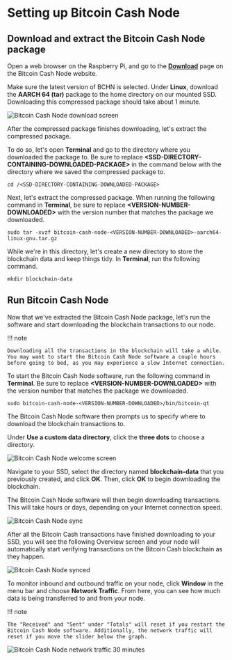 # Setting up Bitcoin Cash Node

## Download and extract the Bitcoin Cash Node package

Open a web browser on the Raspberry Pi, and go to the **[Download](https://bitcoincashnode.org/en/download.html)** page on the Bitcoin Cash Node website.

Make sure the latest version of BCHN is selected. Under **Linux**, download the **AARCH 64 (tar)** package to the home directory on our mounted SSD. Downloading this compressed package should take about 1 minute.

![Bitcoin Cash Node download screen](https://github.com/josh-wong/bitcoin-cash-node-on-raspberry-pi/blob/main/docs/assets/screenshots/bitcoin_cash_node_download.png?raw=true)

After the compressed package finishes downloading, let's extract the compressed package. 

To do so, let's open **Terminal** and go to the directory where you downloaded the package to. Be sure to replace **<SSD-DIRECTORY-CONTAINING-DOWNLOADED-PACKAGE\>** in the command below with the directory where we saved the compressed package to.

`cd /<SSD-DIRECTORY-CONTAINING-DOWNLOADED-PACKAGE>`

Next, let's extract the compressed package. When running the following command in **Terminal**, be sure to replace **<VERSION-NUMBER-DOWNLOADED\>** with the version number that matches the package we downloaded.

`sudo tar -xvzf bitcoin-cash-node-<VERSION-NUMBER-DOWNLOADED>-aarch64-linux-gnu.tar.gz`

While we're in this directory, let's create a new directory to store the blockchain data and keep things tidy. In **Terminal**, run the following command.

`mkdir blockchain-data`

## Run Bitcoin Cash Node

Now that we've extracted the Bitcoin Cash Node package, let's run the software and start downloading the blockchain transactions to our node.

!!! note
    
    Downloading all the transactions in the blockchain will take a while. You may want to start the Bitcoin Cash Node software a couple hours before going to bed, as you may experience a slow Internet connection.

To start the Bitcoin Cash Node software, run the following command in **Terminal**. Be sure to replace **<VERSION-NUMBER-DOWNLOADED\>** with the version number that matches the package we downloaded.

`sudo bitcoin-cash-node-<VERSION-NUMBER-DOWNLOADED>/bin/bitcoin-qt`

The Bitcoin Cash Node software then prompts us to specify where to download the blockchain transactions to. 

Under **Use a custom data directory**, click the **three dots** to choose a directory.

![Bitcoin Cash Node welcome screen](https://github.com/josh-wong/bitcoin-cash-node-on-raspberry-pi/blob/main/docs/assets/screenshots/bitcoin_cash_node_welcome_screen.png?raw=true)

Navigate to your SSD, select the directory named **blockchain-data** that you previously created, and click **OK**. Then, click **OK** to begin downloading the blockchain.

The Bitcoin Cash Node software will then begin downloading transactions. This will take hours or days, depending on your Internet connection speed.

![Bitcoin Cash Node sync](https://github.com/josh-wong/bitcoin-cash-node-on-raspberry-pi/blob/main/docs/assets/screenshots/bitcoin_cash_node_sync.png?raw=true)

After all the Bitcoin Cash transactions have finished downloading to your SSD, you will see the following Overview screen and your node will automatically start verifying transactions on the Bitcoin Cash blockchain as they happen.

![Bitcoin Cash Node synced](https://github.com/josh-wong/bitcoin-cash-node-on-raspberry-pi/blob/main/docs/assets/screenshots/bitcoin_cash_node_synced.png?raw=true)

To monitor inbound and outbound traffic on your node, click **Window** in the menu bar and choose **Network Traffic**. From here, you can see how much data is being transferred to and from your node. 

!!! note
    
    The "Received" and "Sent" under "Totals" will reset if you restart the Bitcoin Cash Node software. Additionally, the network traffic will reset if you move the slider below the graph.

![Bitcoin Cash Node network traffic 30 minutes](https://github.com/josh-wong/bitcoin-cash-node-on-raspberry-pi/blob/main/docs/assets/screenshots/bitcoin_cash_node_network_traffic_30_minutes.png?raw=true)